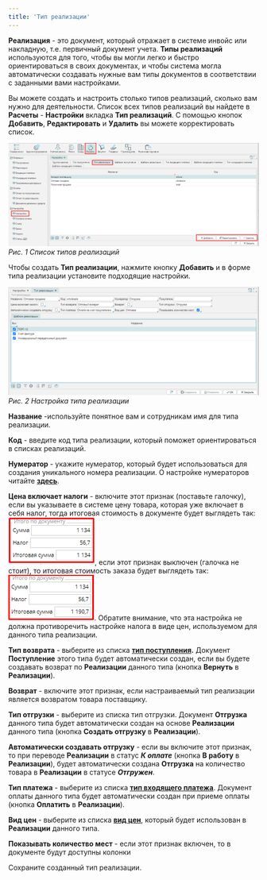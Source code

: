 ```yaml
---
title: 'Тип реализации'
---
```


**Реализация** - это документ, который отражает в системе инвойс или накладную, т.е. первичный документ учета. **Типы реализаций** используются для того, чтобы вы могли легко и быстро ориентироваться в своих документах, и чтобы система могла автоматически создавать нужные вам типы документов в соответствии с заданными вами настройками.

Вы можете создать и настроить столько типов реализаций, сколько вам нужно для деятельности. Список всех типов реализаций вы найдете в **Расчеты** - **Настройки** вкладка **Тип реализаций**. С помощью кнопок **Добавить**, **Редактировать** и **Удалить** вы можете корректировать список.

![](images/Invoice_type_1.png)  
*Рис. 1 Список типов реализаций*

  

Чтобы создать **Тип реализации**, нажмите кнопку **Добавить** и в форме типа реализации установите подходящие настройки.

![](images/Invoice_type_2.png)  
*Рис. 2 Настройка типа реализации*

  

**Название** -используйте понятное вам и сотрудникам имя для типа реализации.

**Код** - введите код типа реализации, который поможет ориентироваться в списках реализаций.

**Нумератор** - укажите нумератор, который будет использоваться для создания уникального номера реализации. О настройке нумераторов читайте [**здесь**](Numerators.md).

**Цена включает налоги** - включите этот признак (поставьте галочку), если вы указываете в системе цену товара, которая уже включает в себя налог, тогда итоговая стоимость в документе будет выглядеть так: ![](images/total_with_tax.png), если этот признак выключен (галочка не стоит), то итоговая стоимость заказа будет выглядеть так: ![](images/total_without_tax.png). Обратите внимание, что эта настройка не должна противоречить настройке налога в виде цен, используемом для данного типа реализации.

**Тип возврата** - выберите из списка **[тип поступления](Bill_type.md).** Документ **Поступление** этого типа будет автоматически создан, если вы будете создавать возврат по **Реализации** данного типа (кнопка **Вернуть** в **Реализации**).

**Возврат** - включите этот признак, если настраиваемый тип реализации является возвратом товара поставщику.

**Тип отгрузки** - выберите из списка тип отгрузки. Документ **Отгрузка** данного типа будет автоматически создан на основе **Реализации** данного типа (кнопка **Создать отгрузку** в **Реализации**).

**Автоматически создавать отгрузку** - если вы включите этот признак, то при переводе **Реализации** в статус ***К оплате*** (кнопка **В работу** в **Реализации**), будет автоматически создана **Отгрузка** на количество товара в **Реализации** в статусе ***Отгружен***.

**Тип платежа** - выберите из списка **[тип входящего платежа](Payment_type.md)**. Документ оплаты данного типа будет автоматически создан при приеме оплаты (кнопка **Оплатить** в **Реализации**).

**Вид цен** - выберите из списка [**вид цен**](Price_type_settings.md), который будет использован в **Реализации** данного типа.

**Показывать количество мест** - если этот признак включен, то в документе будут доступны колонки 

Сохраните созданный тип реализации.

  

  



  
